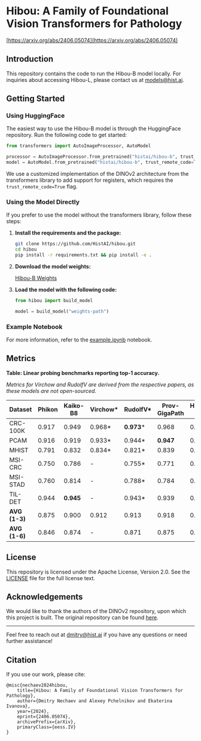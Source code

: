 
# Hibou: A Family of Foundational Vision Transformers for Pathology

[https://arxiv.org/abs/2406.05074](https://arxiv.org/abs/2406.05074)

## Introduction

This repository contains the code to run the Hibou-B model locally. For inquiries about accessing Hibou-L, please contact us at [models@hist.ai](mailto:models@hist.ai).

## Getting Started

### Using HuggingFace

The easiest way to use the Hibou-B model is through the HuggingFace repository. Run the following code to get started:

```python
from transformers import AutoImageProcessor, AutoModel

processor = AutoImageProcessor.from_pretrained("histai/hibou-b", trust_remote_code=True)
model = AutoModel.from_pretrained("histai/hibou-b", trust_remote_code=True)
```

We use a customized implementation of the DINOv2 architecture from the transformers library to add support for registers, which requires the `trust_remote_code=True` flag.

### Using the Model Directly

If you prefer to use the model without the transformers library, follow these steps:

1. **Install the requirements and the package:**

    ```bash
    git clone https://github.com/HistAI/hibou.git
    cd hibou
    pip install -r requirements.txt && pip install -e .
    ```

2. **Download the model weights:**

    [Hibou-B Weights](https://drive.google.com/file/d/12ICd_-yJWMYYo5OskMmc9SHJAQivAtS7/view?usp=sharing)

3. **Load the model with the following code:**

    ```python
    from hibou import build_model

    model = build_model("weights-path")
    ```

### Example Notebook

For more information, refer to the [example.ipynb](example.ipynb) notebook.

## Metrics
**Table: Linear probing benchmarks reporting top-1 accuracy.**

*Metrics for Virchow and RudolfV are derived from the respective papers, as these models are not open-sourced.*

| Dataset   | Phikon | Kaiko-B8 | Virchow* | RudolfV* | Prov-GigaPath | Hibou-B | Hibou-L |
|-----------|--------|----------|----------|----------|---------------|---------|---------|
| CRC-100K  | 0.917  | 0.949    | 0.968*   | **0.973*** | 0.968         | 0.955   | 0.966   |
| PCAM      | 0.916  | 0.919    | 0.933*   | 0.944*   | **0.947**     | 0.946   | 0.943   |
| MHIST     | 0.791  | 0.832    | 0.834*   | 0.821*   | 0.839         | 0.812   | **0.849** |
| MSI-CRC   | 0.750  | 0.786    | -        | 0.755*   | 0.771         | 0.779   | **0.797** |
| MSI-STAD  | 0.760  | 0.814    | -        | 0.788*   | 0.784         | 0.797   | **0.825** |
| TIL-DET   | 0.944  | **0.945** | -        | 0.943*   | 0.939         | 0.942   | 0.943   |
| **AVG (1-3)** | 0.875  | 0.900    | 0.912    | 0.913    | 0.918         | 0.904   | **0.919** |
| **AVG (1-6)** | 0.846  | 0.874    | -        | 0.871    | 0.875         | 0.872   | **0.887** |


## License

This repository is licensed under the Apache License, Version 2.0. See the [LICENSE](LICENSE) file for the full license text.

## Acknowledgements

We would like to thank the authors of the DINOv2 repository, upon which this project is built. The original repository can be found [here](https://github.com/facebookresearch/dinov2).

---

Feel free to reach out at [dmitry@hist.ai](mailto:dmitry@hist.ai) if you have any questions or need further assistance!

## Citation

If you use our work, please cite:

```
@misc{nechaev2024hibou,
    title={Hibou: A Family of Foundational Vision Transformers for Pathology},
    author={Dmitry Nechaev and Alexey Pchelnikov and Ekaterina Ivanova},
    year={2024},
    eprint={2406.05074},
    archivePrefix={arXiv},
    primaryClass={eess.IV}
}
```